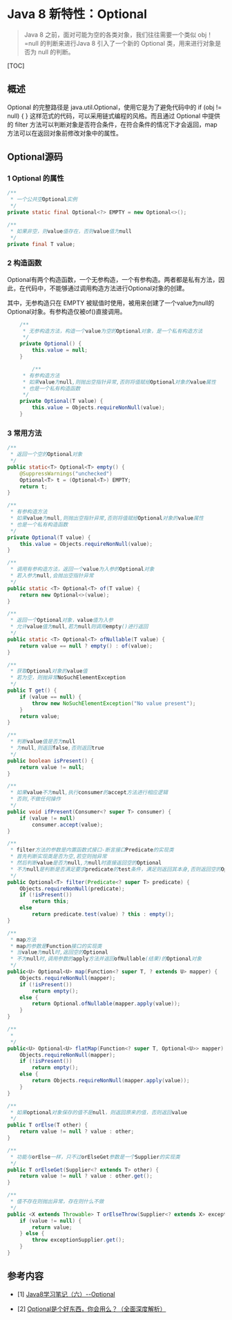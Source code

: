 # Java 8 新特性：Optional

> Java 8 之前，面对可能为空的各类对象，我们往往需要一个类似 obj！=null 的判断来进行Java 8 引入了一个新的 Optional 类，用来进行对象是否为 null 的判断。

[TOC]

## 概述

Optional 的完整路径是 java.util.Optional，使用它是为了避免代码中的 if (obj != null) { } 这样范式的代码，可以采用链式编程的风格。而且通过 Optional 中提供的 filter 方法可以判断对象是否符合条件，在符合条件的情况下才会返回，map 方法可以在返回对象前修改对象中的属性。

## Optional源码

### 1 Optional 的属性

```java
/**
 * 一个公共空Optional实例
 */
private static final Optional<?> EMPTY = new Optional<>();

/**
 * 如果非空，则value值存在，否则value值为null
 */
private final T value;
```

### 2 构造函数

Optional有两个构造函数，一个无参构造，一个有参构造。两者都是私有方法，因此，在代码中，不能够通过调用构造方法进行Optional对象的创建。

其中，无参构造只在 EMPTY 被赋值时使用，被用来创建了一个value为null的Optional对象。有参构造仅被of()直接调用。

```java
    /**
     * 无参构造方法，构造一个value为空的Optional对象，是一个私有构造方法
     */
    private Optional() {
        this.value = null;
    }

		/**
     * 有参构造方法
     * 如果value为null,则抛出空指针异常,否则将值赋给Optional对象的value属性
     * 也是一个私有构造函数
     */
    private Optional(T value) {
        this.value = Objects.requireNonNull(value);
    }
```

### 3 常用方法

```java
/**
 * 返回一个空的Optional对象
 */
public static<T> Optional<T> empty() {
    @SuppressWarnings("unchecked")
    Optional<T> t = (Optional<T>) EMPTY;
    return t;
}

/**
 * 有参构造方法
 * 如果value为null,则抛出空指针异常,否则将值赋给Optional对象的value属性
 * 也是一个私有构造函数
 */
private Optional(T value) {
    this.value = Objects.requireNonNull(value);
}

/**
 * 调用有参构造方法，返回一个value为入参的Optional对象
 * 若入参为null,会抛出空指针异常
 */
public static <T> Optional<T> of(T value) {
    return new Optional<>(value);
}

/**
 * 返回一个Optional对象，value值为入参
 * 允许value值为null,若为null则调用empty()进行返回
 */
public static <T> Optional<T> ofNullable(T value) {
    return value == null ? empty() : of(value);
}

/**
 * 获取Optional对象的value值
 * 若为空，则抛异常NoSuchElementException
 */
public T get() {
    if (value == null) {
        throw new NoSuchElementException("No value present");
    }
    return value;
}

/**
 * 判断value值是否为null
 * 为null,则返回false,否则返回true
 */
public boolean isPresent() {
    return value != null;
}

/**
 * 如果value不为null,执行consumer的accept方法进行相应逻辑
 * 否则,不做任何操作
 */
public void ifPresent(Consumer<? super T> consumer) {
    if (value != null)
        consumer.accept(value);
}

/**
 * filter方法的参数是内置函数式接口-断言接口Predicate的实现类
 * 首先判断实现类是否为空,若空则抛异常
 * 然后判断value是否为null,为null时直接返回空的Optional
 * 不为null是判断是否满足要求predicate的test条件，满足则返回其本身,否则返回空的Optional
 */
public Optional<T> filter(Predicate<? super T> predicate) {
    Objects.requireNonNull(predicate);
    if (!isPresent())
        return this;
    else
        return predicate.test(value) ? this : empty();
}

/**
 * map方法
 * map的参数是Function接口的实现类
 * 当value为null时,返回空的Optional
 * 不为null时,调用参数的apply方法并返回ofNullable(结果)的Optional对象
 */
public<U> Optional<U> map(Function<? super T, ? extends U> mapper) {
    Objects.requireNonNull(mapper);
    if (!isPresent())
        return empty();
    else {
        return Optional.ofNullable(mapper.apply(value));
    }
}

/**
 *
 */
public<U> Optional<U> flatMap(Function<? super T, Optional<U>> mapper) {
    Objects.requireNonNull(mapper);
    if (!isPresent())
        return empty();
    else {
        return Objects.requireNonNull(mapper.apply(value));
    }
}

/**
 * 如果optional对象保存的值不是null，则返回原来的值，否则返回value
 */
public T orElse(T other) {
    return value != null ? value : other;
}

/**
 * 功能与orElse一样，只不过orElseGet参数是一个Supplier的实现类
 */
public T orElseGet(Supplier<? extends T> other) {
    return value != null ? value : other.get();
}

/**
 * 值不存在则抛出异常，存在则什么不做
 */
public <X extends Throwable> T orElseThrow(Supplier<? extends X> exceptionSupplier) throws X {
    if (value != null) {
        return value;
    } else {
        throw exceptionSupplier.get();
    }
}
```

## 参考内容

- [1]  [Java8学习笔记（六）--Optional](https://www.cnblogs.com/yw0219/p/7354938.html)

- [2]  [Optional是个好东西，你会用么？（全面深度解析）](https://blog.csdn.net/DBC_121/article/details/104984093)